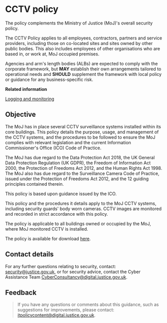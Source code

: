 # CCTV policy

The policy complements the Ministry of Justice \(MoJ\)'s overall security policy.

The CCTV Policy applies to all employees, contractors, partners and service providers, including those on co-located sites and sites owned by other public bodies. This also includes employees of other organisations who are based in, or work at, MoJ occupied premises.

Agencies and arm's length bodies \(ALBs\) are expected to comply with the corporate framework, but **MAY** establish their own arrangements tailored to operational needs and **SHOULD** supplement the framework with local policy or guidance for any business-specific risk.

**Related information**  


[Logging and monitoring](logging-and-monitoring.md)

## Objective

The MoJ has in place several CCTV surveillance systems installed within its core buildings. This policy details the purpose, usage, and management of the CCTV systems, and the procedures to be followed to ensure the MoJ complies with relevant legislation and the current Information Commissioner's Office \(ICO\) Code of Practice.

The MoJ has due regard to the Data Protection Act 2018, the UK General Data Protection Regulation \(UK GDPR\), the Freedom of Information Act 2000, the Protection of Freedoms Act 2012, and the Human Rights Act 1998. The MoJ also has due regard to the Surveillance Camera Code of Practice, issued under the Protection of Freedoms Act 2012, and the 12 guiding principles contained therein.

This policy is based upon guidance issued by the ICO.

This policy and the procedures it details apply to the MoJ CCTV systems, including security guards' body worn cameras. CCTV images are monitored and recorded in strict accordance with this policy.

The policy is applicable to all buildings owned or occupied by the MoJ, where MoJ monitored CCTV is installed.

The policy is available for download [here](/gs/MoJ_CCTV_Policy.docx).

## Contact details

For any further questions relating to security, contact: [security@justice.gov.uk](mailto:security@justice.gov.uk), or for security advice, contact the Cyber Assistance Team [CyberConsultancy@digital.justice.gov.uk](mailto:CyberConsultancy@digital.justice.gov.uk).

## Feedback

> If you have any questions or comments about this guidance, such as suggestions for improvements, please contact: [itpolicycontent@digital.justice.gov.uk](mailto:itpolicycontent@digital.justice.gov.uk).

